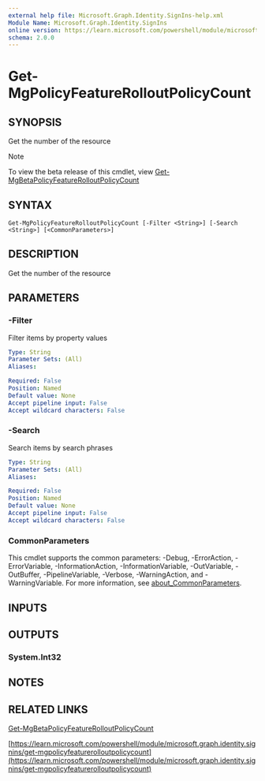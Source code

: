 ```yaml
---
external help file: Microsoft.Graph.Identity.SignIns-help.xml
Module Name: Microsoft.Graph.Identity.SignIns
online version: https://learn.microsoft.com/powershell/module/microsoft.graph.identity.signins/get-mgpolicyfeaturerolloutpolicycount
schema: 2.0.0
---
```


# Get-MgPolicyFeatureRolloutPolicyCount

## SYNOPSIS
Get the number of the resource

> [!NOTE]
> To view the beta release of this cmdlet, view [Get-MgBetaPolicyFeatureRolloutPolicyCount](/powershell/module/Microsoft.Graph.Beta.Identity.SignIns/Get-MgBetaPolicyFeatureRolloutPolicyCount?view=graph-powershell-beta)

## SYNTAX

```
Get-MgPolicyFeatureRolloutPolicyCount [-Filter <String>] [-Search <String>] [<CommonParameters>]
```

## DESCRIPTION
Get the number of the resource

## PARAMETERS

### -Filter
Filter items by property values

```yaml
Type: String
Parameter Sets: (All)
Aliases:

Required: False
Position: Named
Default value: None
Accept pipeline input: False
Accept wildcard characters: False
```

### -Search
Search items by search phrases

```yaml
Type: String
Parameter Sets: (All)
Aliases:

Required: False
Position: Named
Default value: None
Accept pipeline input: False
Accept wildcard characters: False
```

### CommonParameters
This cmdlet supports the common parameters: -Debug, -ErrorAction, -ErrorVariable, -InformationAction, -InformationVariable, -OutVariable, -OutBuffer, -PipelineVariable, -Verbose, -WarningAction, and -WarningVariable. For more information, see [about_CommonParameters](http://go.microsoft.com/fwlink/?LinkID=113216).

## INPUTS

## OUTPUTS

### System.Int32
## NOTES

## RELATED LINKS
[Get-MgBetaPolicyFeatureRolloutPolicyCount](/powershell/module/Microsoft.Graph.Beta.Identity.SignIns/Get-MgBetaPolicyFeatureRolloutPolicyCount?view=graph-powershell-beta)

[https://learn.microsoft.com/powershell/module/microsoft.graph.identity.signins/get-mgpolicyfeaturerolloutpolicycount](https://learn.microsoft.com/powershell/module/microsoft.graph.identity.signins/get-mgpolicyfeaturerolloutpolicycount)




